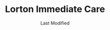 ---
layout: location-page
date: Last Modified
description: "Local COVID-19 testing is available at Lorton Immediate Care in Lorton, Virginia, USA."
permalink: "locations/virginia/lorton/lorton-immediate-care/"
tags:
  - locations
  - virginia
title: Lorton Immediate Care
uniqueName: lorton-immediate-care
state: Virginia
stateAbbr: VA
hood: "Lorton"
address: "7740 Gunston Plaza"
city: "Lorton"
zip: "22079"
zipsNearby: "25413 25440 25414 25423 25410 25425 25430 25432 25438 25441 25442 25443 25446 20001 20002 20003 20004 20005 20006 20007 20008 20009 20010 20011 20012 20013 20015 20016 20017 20018 20019 20020 20022 20023 20024 20026 20027 20029 20030 20032 20033 20035 20036 20037 20038 20039 20040 20041 20042 20043 20044 20045 20046 20047 20049 20050 20051 20052 20053 20055 20056 20057 20058 20059 20060 20061 20062 20063 20064 20065 20066 20067 20068 20069 20070 20071 20073 20074 20075 20076 20077 20078 20080 20081 20082 20088 20090 20091 20097 20098 20201 20202 20203 20204 20206 20207 20208 20210 20211 20212 20213 20214 20215 20216 20217 20218 20219 20220 20221 20222 20223 20224 20226 20227 20228 20229 20230 20232 20233 20235 20237 20238 20239 20240 20241 20242 20244 20245 20250 20251 20254 20260 20261 20262 20265 20266 20268 20270 20277 20289 20299 20301 20303 20306 20307 20310 20314 20317 20318 20319 20330 20340 20350 20355 20370 20372 20373 20374 20375 20376 20380 20388 20389 20390 20391 20392 20393 20394 20395 20398 20401 20402 20403 20404 20405 20406 20407 20408 20409 20410 20411 20412 20413 20414 20415 20416 20417 20418 20419 20420 20421 20422 20423 20424 20425 20426 20427 20428 20429 20431 20433 20434 20435 20436 20437 20439 20440 20441 20442 20444 20447 20451 20453 20456 20460 20463 20468 20469 20470 20472 20500 20501 20502 20503 20504 20505 20506 20507 20508 20509 20510 20511 20515 20520 20521 20522 20523 20524 20525 20526 20527 20528 20529 20530 20531 20532 20533 20534 20535 20536 20537 20538 20539 20540 20541 20542 20543 20544 20546 20547 20548 20549 20551 20552 20553 20554 20555 20557 20558 20559 20560 20565 20566 20570 20571 20572 20573 20575 20576 20577 20578 20579 20580 20581 20585 20586 20590 20591 20593 20594 20597 20599 20606 20607 20701 20608 20861 20862 20609 20838 20610 20839 20611 20704 20705 20612 20810 20811 20813 20814 20815 20816 20817 20824 20825 20827 20889 20892 20894 20710 20715 20716 20717 20718 20719 20720 20721 20841 20613 20722 20833 20615 20616 20617 20866 20618 20818 20619 20620 20731 20743 20747 20753 20791 20799 20621 20622 20623 20732 20733 20871 20624 20735 20625 20740 20741 20742 20626 20627 20872 20628 20751 20842 20629 20630 20754 20632 20755 20744 20745 20749 20750 20758 20759 20877 20878 20879 20882 20883 20884 20885 20886 20898 20899 20765 20896 20874 20875 20876 20812 20769 20634 20768 20770 20771 20776 20635 20777 20636 20637 20639 20781 20782 20783 20784 20785 20787 20788 20640 20643 20645 20794 20891 20895 20703 20706 20646 20707 20708 20709 20723 20724 20725 20726 20650 20653 20711 20656 20657 20658 20659 20660 20712 20661 20662 20664 20682 20714 20830 20832 20736 20667 20670 20674 20675 20837 20676 20677 20678 20697 20790 20797 20737 20738 20847 20848 20849 20850 20851 20852 20853 20854 20855 20857 20859 20684 20685 20686 20860 20763 20764 20901 20902 20903 20904 20905 20906 20907 20908 20910 20911 20912 20913 20914 20915 20916 20918 20993 20997 20688 20868 20897 20689 20690 20746 20748 20752 20757 20762 20779 20772 20773 20774 20775 20792 20692 20601 20602 20603 20604 20880 20693 20778 20695 20588 20598 21710 21401 21403 21404 21405 21409 21411 21412 21402 21012 21201 21202 21203 21204 21205 21206 21207 21208 21209 21210 21211 21212 21213 21214 21215 21216 21217 21218 21219 21220 21221 21222 21223 21224 21225 21226 21227 21228 21229 21230 21231 21233 21234 21235 21237 21239 21240 21241 21244 21250 21251 21252 21263 21264 21270 21273 21275 21278 21279 21280 21281 21282 21284 21285 21286 21287 21288 21289 21290 21297 21298 21713 21612 21714 21022 21715 21716 21758 21717 21718 21619 21622 21029 21044 21045 21046 21114 21032 21035 21036 21037 21041 21042 21043 21048 21634 21052 21701 21702 21703 21704 21705 21709 21054 21056 21060 21061 21062 21737 21738 21071 21638 21075 21076 21077 21755 21756 21757 21759 21762 21090 21723 21765 21093 21094 21106 21769 21108 21770 21771 21773 21652 21653 21754 21774 21775 21776 21113 21117 21654 21122 21123 21777 21658 21133 21136 21139 21140 21661 21779 21662 21624 21647 21663 21144 21146 21782 21665 21150 21153 21666 21784 21669 21671 21790 21791 21792 21793 21794 21157 21158 21676 21797 21798 21104 21163 21648 21677 20105 22301 22302 22303 22304 22305 22306 22307 22308 22309 22310 22311 22312 22313 22314 22315 22320 22331 22332 22333 22334 20106 22003 22201 22202 22203 22204 22205 22206 22207 22209 22210 22211 22212 22213 22214 22215 22216 22217 22219 22222 22225 22226 22227 22230 22240 22241 22242 22243 22244 22245 22246 20146 20147 20148 20149 22712 22610 22611 20135 22713 22716 22620 22714 22715 20136 20137 20138 20139 20143 20119 20120 20121 20122 22622 22624 20124 22701 22722 20144 20101 20102 20103 20104 20189 22025 22026 22718 20151 20152 20153 22030 22031 22032 22033 22034 22035 22036 22037 22038 22039 22040 22041 22042 22043 22044 22046 22627 22640 22060 22623 22630 20155 20156 22720 22066 20158 20159 20168 20169 20170 20171 20172 20190 20191 20192 20194 20195 20196 22095 22096 22639 22724 20175 20176 20177 20178 22725 22726 22736 22642 22079 22199 20180 22067 22101 22102 22103 22106 22107 22108 22109 22709 22719 22727 20108 20109 20110 20111 20112 20113 22643 20115 20116 20117 20118 22645 22649 22728 22646 22729 22121 22122 20181 20182 22081 22082 22116 22119 22730 22125 20128 20129 20131 22731 20132 20134 20160 22134 22135 22732 22733 20140 22734 22735 22118 22650 22737 22746 20141 20142 22739 22740 22749 22009 22015 22150 22151 22152 22153 22156 22158 22159 22160 22161 22655 22656 20163 20164 20165 20166 20167 22741 22742 22743 20198 22172 20130 20184 20185 22027 22124 22180 22181 22182 22183 22185 20186 20187 20188 22747 20197 22663 22601 22602 22603 22604 22191 22192 22193 22194 22195 23015 22427 22428 23024 22433 22436 22438 22509 22442 22443 22446 22448 22451 23047 22401 22402 22403 22404 22405 22406 22407 22408 22412 22463 22469 22471 22472 22476 22481 22485 22544 22488 22501 22948 22508 22514 23117 22957 22520 22558 22581 22524 23126 22526 22529 22960 22989 22534 22535 22538 22542 22545 22546 22547 22552 22551 22553 22430 22554 22555 22556 22560 22565 22567 22572 22577 22580 56901 56902 56904 56915 56920 56933 56944 56945 56950 56965 56972 20107 20193 20199 21098 21260 21261 21265 21268 21274 21283 22047 22092 22093 22120 22184 22218 22223 22229 22234 22321 22336 22721 25429" 
mapUrl: "http://maps.apple.com/?q=Lorton+Immediate+Care&address=7740+Gunston+Plaza,Lorton,Virginia,22079"
locationType: Drive-thru
phone: "703-339-5858"
website: "https://allcarefamilymed.com/coronavirus"
onlineBooking: true
closed: undefined
closedUpdate: April 21st, 2020
notes: "By appointment only. For all members of the community. Requires phone screen."
days: Everyday
hours: Noon-1:30PM
ctaMessage: Schedule a test
ctaUrl: "https://allcarefamilymed.com/coronavirus"
---